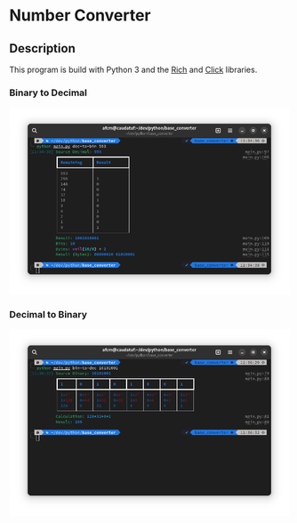 # Number Converter

## Description

This program is build with Python 3 and the [Rich](https://github.com/Textualize/rich) and [Click](https://click.palletsprojects.com) libraries.

### Binary to Decimal

![Binary to Decimal](screenshots/dec_to_bin.png)

### Decimal to Binary

![Decimal to Binary](screenshots/bin_to_dec.png)